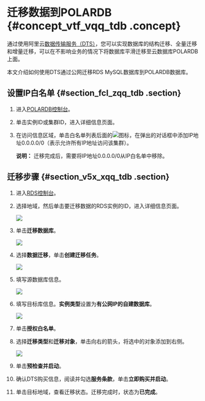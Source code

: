 # 迁移数据到POLARDB {#concept_vtf_vqq_tdb .concept}

通过使用阿里云[数据传输服务（DTS）](https://help.aliyun.com/document_detail/26592.html)，您可以实现数据库的结构迁移、全量迁移和增量迁移，可以在不影响业务的情况下将数据库平滑迁移至云数据库POLARDB上面。

本文介绍如何使用DTS通过公网迁移RDS MySQL数据库到POLARDB数据库。

## 设置IP白名单 {#section_fcl_zqq_tdb .section}

1.  进入[POLARDB控制台](https://polardb.console.aliyun.com/)。
2.  单击实例ID或集群ID，进入详细信息页面。
3.  在访问信息区域，单击白名单列表后面的![](http://static-aliyun-doc.oss-cn-hangzhou.aliyuncs.com/assets/img/3032/2115_zh-CN.png)图标，在弹出的对话框中添加IP地址0.0.0.0/0（表示允许所有IP地址访问该集群）。

    **说明：** 迁移完成后，需要将IP地址0.0.0.0/0从IP白名单中移除。


## 迁移步骤 {#section_v5x_xqq_tdb .section}

1.  进入[RDS控制台](https://rdsnew.console.aliyun.com/)。

2.  选择地域，然后单击要迁移数据的RDS实例的ID，进入详细信息页面。

    ![](http://static-aliyun-doc.oss-cn-hangzhou.aliyuncs.com/assets/img/3032/2104_zh-CN.png)

3.  单击**迁移数据库**。

    ![](http://static-aliyun-doc.oss-cn-hangzhou.aliyuncs.com/assets/img/3032/2105_zh-CN.png)

4.  选择**数据迁移**，单击**创建迁移任务**。

    ![](http://static-aliyun-doc.oss-cn-hangzhou.aliyuncs.com/assets/img/3032/2106_zh-CN.png)

5.  填写源数据库信息。

    ![](http://static-aliyun-doc.oss-cn-hangzhou.aliyuncs.com/assets/img/3032/2107_zh-CN.png)

6.  填写目标库信息。**实例类型**设置为**有公网IP的自建数据库**。

    ![](http://static-aliyun-doc.oss-cn-hangzhou.aliyuncs.com/assets/img/3032/2108_zh-CN.png)

7.  单击**授权白名单**。

8.  选择**迁移类型**和**迁移对象**，单击向右的箭头，将选中的对象添加到右侧。

    ![](http://static-aliyun-doc.oss-cn-hangzhou.aliyuncs.com/assets/img/3032/2109_zh-CN.png)

9.  单击**预检查并启动**。

10. 确认DTS购买信息，阅读并勾选**服务条款**，单击**立即购买并启动**。

11. 单击目标地域，查看迁移状态。迁移完成时，状态为**已完成**。


